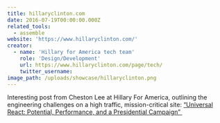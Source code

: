 ```yaml
---
title: hillaryclinton.com
date: 2016-07-19T00:00:00.000Z
related_tools:
  - assemble
website: 'https://www.hillaryclinton.com/'
creator:
  - name: 'Hillary for America tech team'
    role: 'Design/Development'
    url: https://www.hillaryclinton.com/page/tech/    
    twitter_username:
image_path: /uploads/showcase/hillaryclinton.png
---
```



Interesting post from Cheston Lee at Hillary For America, outlining the engineering challenges on a high traffic, mission-critical site: [“Universal React: Potential, Performance, and a Presidential Campaign”&nbsp;](http://bit.ly/hfa-engineering-showcase)
